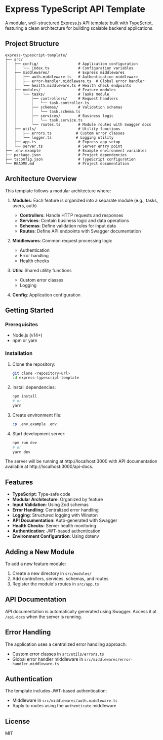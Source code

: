 # Express TypeScript API Template

A modular, well-structured Express.js API template built with TypeScript, featuring a clean architecture for building scalable backend applications.

## Project Structure

```
express-typescript-template/
├── src/
│   ├── config/                  # Application configuration
│   │   └── index.ts             # Configuration variables
│   ├── middlewares/             # Express middlewares
│   │   ├── auth.middleware.ts   # Authentication middleware
│   │   ├── error-handler.middleware.ts  # Global error handler
│   │   └── health.middleware.ts # Health check endpoints
│   ├── modules/                 # Feature modules
│   │   └── tasks/               # Tasks module
│   │       ├── controllers/     # Request handlers
│   │       │   └── task.controller.ts
│   │       ├── schemas/         # Validation schemas
│   │       │   └── task.schema.ts
│   │       ├── services/        # Business logic
│   │       │   └── task.service.ts
│   │       └── routes.ts        # Module routes with Swagger docs
│   ├── utils/                   # Utility functions
│   │   ├── errors.ts           # Custom error classes
│   │   └── logger.ts           # Logging utility
│   ├── app.ts                   # Express app setup
│   └── server.ts                # Server entry point
├── .env.example                 # Example environment variables
├── package.json                 # Project dependencies
├── tsconfig.json                # TypeScript configuration
└── README.md                    # Project documentation
```

## Architecture Overview

This template follows a modular architecture where:

1. **Modules**: Each feature is organized into a separate module (e.g., tasks, users, auth)
   - **Controllers**: Handle HTTP requests and responses
   - **Services**: Contain business logic and data operations
   - **Schemas**: Define validation rules for input data
   - **Routes**: Define API endpoints with Swagger documentation

2. **Middlewares**: Common request processing logic
   - Authentication
   - Error handling
   - Health checks

3. **Utils**: Shared utility functions
   - Custom error classes
   - Logging

4. **Config**: Application configuration

## Getting Started

### Prerequisites

- Node.js (v14+)
- npm or yarn

### Installation

1. Clone the repository:
   ```bash
   git clone <repository-url>
   cd express-typescript-template
   ```

2. Install dependencies:
   ```bash
   npm install
   # or
   yarn
   ```

3. Create environment file:
   ```bash
   cp .env.example .env
   ```

4. Start development server:
   ```bash
   npm run dev
   # or
   yarn dev
   ```

The server will be running at http://localhost:3000 with API documentation available at http://localhost:3000/api-docs.

## Features

- **TypeScript**: Type-safe code
- **Modular Architecture**: Organized by feature
- **Input Validation**: Using Zod schemas
- **Error Handling**: Centralized error handling
- **Logging**: Structured logging with Winston
- **API Documentation**: Auto-generated with Swagger
- **Health Checks**: Server health monitoring
- **Authentication**: JWT-based authentication
- **Environment Configuration**: Using dotenv

## Adding a New Module

To add a new feature module:

1. Create a new directory in `src/modules/`
2. Add controllers, services, schemas, and routes
3. Register the module's routes in `src/app.ts`

## API Documentation

API documentation is automatically generated using Swagger. Access it at `/api-docs` when the server is running.

## Error Handling

The application uses a centralized error handling approach:

- Custom error classes in `src/utils/errors.ts`
- Global error handler middleware in `src/middlewares/error-handler.middleware.ts`

## Authentication

The template includes JWT-based authentication:

- Middleware in `src/middlewares/auth.middleware.ts`
- Apply to routes using the `authenticate` middleware

## License

MIT

